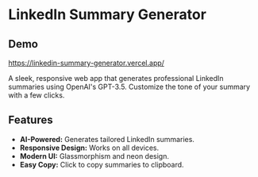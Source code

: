 # LinkedIn Summary Generator

## Demo
https://linkedin-summary-generator.vercel.app/

A sleek, responsive web app that generates professional LinkedIn summaries using OpenAI's GPT-3.5. Customize the tone of your summary with a few clicks.

## Features

- **AI-Powered:** Generates tailored LinkedIn summaries.
- **Responsive Design:** Works on all devices.
- **Modern UI:** Glassmorphism and neon design.
- **Easy Copy:** Click to copy summaries to clipboard.



